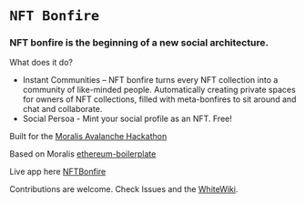 # `NFT Bonfire`

### NFT bonfire is the beginning of a new social architecture.

What does it do?
* Instant Communities – NFT bonfire turns every NFT collection into a community of like-minded people. Automatically creating private spaces for owners of NFT collections, filled with meta-bonfires to sit around and chat and collaborate.  
* Social Persoa - Mint your social profile as an NFT. Free!



Built for the [Moralis Avalanche Hackathon](https://moralis.io/avalanche-hackathon/)

Based on Moralis [ethereum-boilerplate](https://ethereum-boilerplate.github.io/ethereum-boilerplate)

Live app here [NFTBonfire](https://nftbonfire.space/)

Contributions are welcome. Check Issues and the [WhiteWiki](https://github.com/toledoroy/NFTbonfire/wiki).
